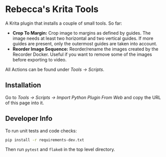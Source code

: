 # Rebecca's Krita Tools

A Krita plugin that installs a couple of small tools. So far:

* **Crop To Margin:** Crop image to margins as defined by guides. The image needs at least two horizontal and two vertical guides. If more guides are present, only the outermost guides are taken into account.
* **Reorder Image Sequence:** Reorder/rename the images created by the Recorder Docker. Useful if you want to remove some of the images before exporting to video.

All Actions can be found under *Tools -> Scripts*.

## Installation

Go to _Tools -> Scripts -> Import Python Plugin From Web_ and copy the URL of this page into it.

## Developer Info

To run unit tests and code checks:

```sh
pip install -r requirements-dev.txt
```

Then run `pytest` and `flake8` in the top level directory.